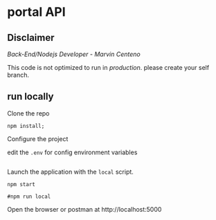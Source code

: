 # portal API





## Disclaimer

*Back-End/Nodejs Developer - Marvin Centeno*

This code is not optimized to run in *production*. please create your self branch.

## run locally 

Clone the repo

```shell
npm install;
```

Configure the project

edit the `.env` for config environment variables

```

```

Launch the application with the `local` script.


```shell
npm start

#npm run local
```

Open the browser or postman at http://localhost:5000

